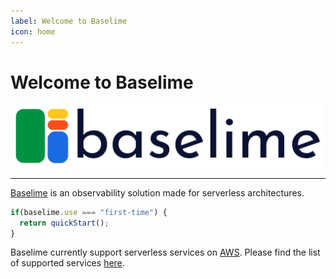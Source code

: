 ```yaml
---
label: Welcome to Baselime
icon: home
---
```

# Welcome to Baselime

![](./assets/images/logo-wide.svg)

---

[Baselime](https://baselime.io) is an observability solution made for serverless architectures.

```ts
if(baselime.use === "first-time") {
  return quickStart();
}
```

Baselime currently support serverless services on [AWS](https://aws.amazon.com/). Please find the list of supported services [here](./advanced/supported-services.md).
